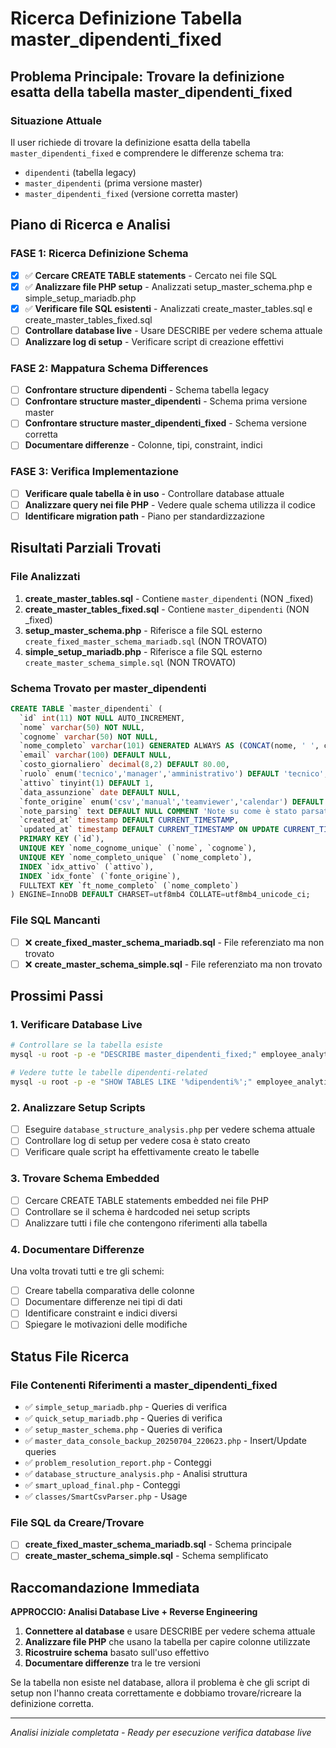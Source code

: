# Ricerca Definizione Tabella master_dipendenti_fixed

## Problema Principale: Trovare la definizione esatta della tabella master_dipendenti_fixed

### Situazione Attuale
Il user richiede di trovare la definizione esatta della tabella `master_dipendenti_fixed` e comprendere le differenze schema tra:
- `dipendenti` (tabella legacy)
- `master_dipendenti` (prima versione master)
- `master_dipendenti_fixed` (versione corretta master)

## Piano di Ricerca e Analisi

### **FASE 1: Ricerca Definizione Schema**
- [x] ✅ **Cercare CREATE TABLE statements** - Cercato nei file SQL
- [x] ✅ **Analizzare file PHP setup** - Analizzati setup_master_schema.php e simple_setup_mariadb.php
- [x] ✅ **Verificare file SQL esistenti** - Analizzati create_master_tables.sql e create_master_tables_fixed.sql
- [ ] **Controllare database live** - Usare DESCRIBE per vedere schema attuale
- [ ] **Analizzare log di setup** - Verificare script di creazione effettivi

### **FASE 2: Mappatura Schema Differences**
- [ ] **Confrontare structure dipendenti** - Schema tabella legacy
- [ ] **Confrontare structure master_dipendenti** - Schema prima versione master
- [ ] **Confrontare structure master_dipendenti_fixed** - Schema versione corretta
- [ ] **Documentare differenze** - Colonne, tipi, constraint, indici

### **FASE 3: Verifica Implementazione**
- [ ] **Verificare quale tabella è in uso** - Controllare database attuale
- [ ] **Analizzare query nei file PHP** - Vedere quale schema utilizza il codice
- [ ] **Identificare migration path** - Piano per standardizzazione

## Risultati Parziali Trovati

### **File Analizzati**
1. **create_master_tables.sql** - Contiene `master_dipendenti` (NON _fixed)
2. **create_master_tables_fixed.sql** - Contiene `master_dipendenti` (NON _fixed)
3. **setup_master_schema.php** - Riferisce a file SQL esterno `create_fixed_master_schema_mariadb.sql` (NON TROVATO)
4. **simple_setup_mariadb.php** - Riferisce a file SQL esterno `create_master_schema_simple.sql` (NON TROVATO)

### **Schema Trovato per master_dipendenti**
```sql
CREATE TABLE `master_dipendenti` (
  `id` int(11) NOT NULL AUTO_INCREMENT,
  `nome` varchar(50) NOT NULL,
  `cognome` varchar(50) NOT NULL,
  `nome_completo` varchar(101) GENERATED ALWAYS AS (CONCAT(nome, ' ', cognome)) STORED,
  `email` varchar(100) DEFAULT NULL,
  `costo_giornaliero` decimal(8,2) DEFAULT 80.00,
  `ruolo` enum('tecnico','manager','amministrativo') DEFAULT 'tecnico',
  `attivo` tinyint(1) DEFAULT 1,
  `data_assunzione` date DEFAULT NULL,
  `fonte_origine` enum('csv','manual','teamviewer','calendar') DEFAULT 'manual',
  `note_parsing` text DEFAULT NULL COMMENT 'Note su come è stato parsato il nome dal CSV',
  `created_at` timestamp DEFAULT CURRENT_TIMESTAMP,
  `updated_at` timestamp DEFAULT CURRENT_TIMESTAMP ON UPDATE CURRENT_TIMESTAMP,
  PRIMARY KEY (`id`),
  UNIQUE KEY `nome_cognome_unique` (`nome`, `cognome`),
  UNIQUE KEY `nome_completo_unique` (`nome_completo`),
  INDEX `idx_attivo` (`attivo`),
  INDEX `idx_fonte` (`fonte_origine`),
  FULLTEXT KEY `ft_nome_completo` (`nome_completo`)
) ENGINE=InnoDB DEFAULT CHARSET=utf8mb4 COLLATE=utf8mb4_unicode_ci;
```

### **File SQL Mancanti**
- [ ] ❌ **create_fixed_master_schema_mariadb.sql** - File referenziato ma non trovato
- [ ] ❌ **create_master_schema_simple.sql** - File referenziato ma non trovato

## Prossimi Passi

### **1. Verificare Database Live**
```bash
# Controllare se la tabella esiste
mysql -u root -p -e "DESCRIBE master_dipendenti_fixed;" employee_analytics

# Vedere tutte le tabelle dipendenti-related
mysql -u root -p -e "SHOW TABLES LIKE '%dipendenti%';" employee_analytics
```

### **2. Analizzare Setup Scripts**
- [ ] Eseguire `database_structure_analysis.php` per vedere schema attuale
- [ ] Controllare log di setup per vedere cosa è stato creato
- [ ] Verificare quale script ha effettivamente creato le tabelle

### **3. Trovare Schema Embedded**
- [ ] Cercare CREATE TABLE statements embedded nei file PHP
- [ ] Controllare se il schema è hardcoded nei setup scripts
- [ ] Analizzare tutti i file che contengono riferimenti alla tabella

### **4. Documentare Differenze**
Una volta trovati tutti e tre gli schemi:
- [ ] Creare tabella comparativa delle colonne
- [ ] Documentare differenze nei tipi di dati
- [ ] Identificare constraint e indici diversi
- [ ] Spiegare le motivazioni delle modifiche

## Status File Ricerca

### **File Contenenti Riferimenti a master_dipendenti_fixed**
- ✅ `simple_setup_mariadb.php` - Queries di verifica
- ✅ `quick_setup_mariadb.php` - Queries di verifica
- ✅ `setup_master_schema.php` - Queries di verifica
- ✅ `master_data_console_backup_20250704_220623.php` - Insert/Update queries
- ✅ `problem_resolution_report.php` - Conteggi
- ✅ `database_structure_analysis.php` - Analisi struttura
- ✅ `smart_upload_final.php` - Conteggi
- ✅ `classes/SmartCsvParser.php` - Usage

### **File SQL da Creare/Trovare**
- [ ] **create_fixed_master_schema_mariadb.sql** - Schema principale
- [ ] **create_master_schema_simple.sql** - Schema semplificato

## Raccomandazione Immediata

**APPROCCIO: Analisi Database Live + Reverse Engineering**

1. **Connettere al database** e usare DESCRIBE per vedere schema attuale
2. **Analizzare file PHP** che usano la tabella per capire colonne utilizzate
3. **Ricostruire schema** basato sull'uso effettivo
4. **Documentare differenze** tra le tre versioni

Se la tabella non esiste nel database, allora il problema è che gli script di setup non l'hanno creata correttamente e dobbiamo trovare/ricreare la definizione corretta.

---

*Analisi iniziale completata - Ready per esecuzione verifica database live*